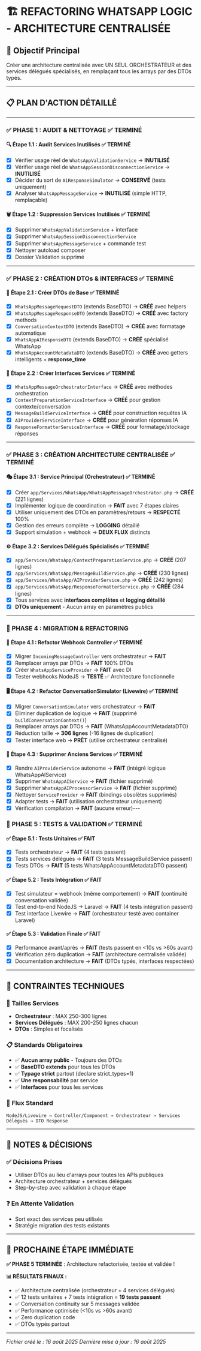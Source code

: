 # 🏗️ REFACTORING WHATSAPP LOGIC - ARCHITECTURE CENTRALISÉE

## 🎯 Objectif Principal
Créer une architecture centralisée avec UN SEUL ORCHESTRATEUR et des services délégués spécialisés, en remplaçant tous les arrays par des DTOs typés.

---

## 📋 PLAN D'ACTION DÉTAILLÉ

---

### ✅ **PHASE 1 : AUDIT & NETTOYAGE** ✅ **TERMINÉ**
#### 🔍 **Étape 1.1 : Audit Services Inutilisés** ✅ **TERMINÉ**
- [x] Vérifier usage réel de `WhatsAppValidationService` → **INUTILISÉ**
- [x] Vérifier usage réel de `WhatsAppSessionDisconnectionService` → **INUTILISÉ**
- [x] Décider du sort de `AiResponseSimulator` → **CONSERVÉ** (tests uniquement)
- [x] Analyser `WhatsAppMessageService` → **INUTILISÉ** (simple HTTP, remplaçable)

#### 🗑️ **Étape 1.2 : Suppression Services Inutilisés** ✅ **TERMINÉ**
- [x] Supprimer `WhatsAppValidationService` + interface
- [x] Supprimer `WhatsAppSessionDisconnectionService`
- [x] Supprimer `WhatsAppMessageService` + commande test
- [x] Nettoyer autoload composer
- [x] Dossier Validation supprimé

---

### ✅ **PHASE 2 : CRÉATION DTOs & INTERFACES** ✅ **TERMINÉ**
#### 📄 **Étape 2.1 : Créer DTOs de Base** ✅ **TERMINÉ**
- [x] `WhatsAppMessageRequestDTO` (extends BaseDTO) → **CRÉÉ** avec helpers
- [x] `WhatsAppMessageResponseDTO` (extends BaseDTO) → **CRÉÉ** avec factory methods
- [x] `ConversationContextDTO` (extends BaseDTO) → **CRÉÉ** avec formatage automatique
- [x] `WhatsAppAIResponseDTO` (extends BaseDTO) → **CRÉÉ** spécialisé WhatsApp
- [x] `WhatsAppAccountMetadataDTO` (extends BaseDTO) → **CRÉÉ** avec getters intelligents + **response_time**

#### 🔌 **Étape 2.2 : Créer Interfaces Services** ✅ **TERMINÉ**
- [x] `WhatsAppMessageOrchestratorInterface` → **CRÉÉ** avec méthodes orchestration
- [x] `ContextPreparationServiceInterface` → **CRÉÉ** pour gestion contexte/conversation
- [x] `MessageBuildServiceInterface` → **CRÉÉ** pour construction requêtes IA
- [x] `AIProviderServiceInterface` → **CRÉÉ** pour génération réponses IA
- [x] `ResponseFormatterServiceInterface` → **CRÉÉ** pour formatage/stockage réponses

---

### ✅ **PHASE 3 : CRÉATION ARCHITECTURE CENTRALISÉE** ✅ **TERMINÉ**
#### 🎭 **Étape 3.1 : Service Principal (Orchestrateur)** ✅ **TERMINÉ**
- [x] Créer `app/Services/WhatsApp/WhatsAppMessageOrchestrator.php` → **CRÉÉ** (221 lignes)
- [x] Implémenter logique de coordination → **FAIT** avec 7 étapes claires
- [x] Utiliser uniquement des DTOs en paramètres/retours → **RESPECTÉ** 100%
- [x] Gestion des erreurs complète → **LOGGING** détaillé
- [x] Support simulation + webhook → **DEUX FLUX** distincts

#### ⚙️ **Étape 3.2 : Services Délégués Spécialisés** ✅ **TERMINÉ**
- [x] `app/Services/WhatsApp/ContextPreparationService.php` → **CRÉÉ** (207 lignes)
- [x] `app/Services/WhatsApp/MessageBuildService.php` → **CRÉÉ** (230 lignes)
- [x] `app/Services/WhatsApp/AIProviderService.php` → **CRÉÉ** (242 lignes)
- [x] `app/Services/WhatsApp/ResponseFormatterService.php` → **CRÉÉ** (284 lignes)
- [x] Tous services avec **interfaces complètes** et **logging détaillé**
- [x] **DTOs uniquement** - Aucun array en paramètres publics

---

### 🔄 **PHASE 4 : MIGRATION & REFACTORING**
#### 📱 **Étape 4.1 : Refactor Webhook Controller** ✅ **TERMINÉ**
- [x] Migrer `IncomingMessageController` vers orchestrateur → **FAIT**
- [x] Remplacer arrays par DTOs → **FAIT** 100% DTOs
- [x] Créer `WhatsAppServiceProvider` → **FAIT** avec DI
- [x] Tester webhooks NodeJS → **TESTÉ** ✅ Architecture fonctionnelle

#### 🖥️ **Étape 4.2 : Refactor ConversationSimulator (Livewire)** ✅ **TERMINÉ**
- [x] Migrer `ConversationSimulator` vers orchestrateur → **FAIT**
- [x] Éliminer duplication de logique → **FAIT** (supprimé `buildConversationContext()`)
- [x] Remplacer arrays par DTOs → **FAIT** (WhatsAppAccountMetadataDTO)
- [x] Réduction taille → **306 lignes** (-16 lignes de duplication)
- [x] Tester interface web → **PRÊT** (utilise orchestrateur centralisé)

#### 🧹 **Étape 4.3 : Supprimer Anciens Services** ✅ **TERMINÉ**
- [x] Rendre `AIProviderService` autonome → **FAIT** (intégré logique WhatsAppAIService)
- [x] Supprimer `WhatsAppAIService` → **FAIT** (fichier supprimé)
- [x] Supprimer `WhatsAppAIProcessorService` → **FAIT** (fichier supprimé)
- [x] Nettoyer `ServiceProvider` → **FAIT** (bindings obsolètes supprimés)
- [x] Adapter tests → **FAIT** (utilisation orchestrateur uniquement)
- [x] Vérification compilation → **FAIT** (aucune erreur)---

### 🧪 **PHASE 5 : TESTS & VALIDATION** ✅ **TERMINÉ**
#### ✅ **Étape 5.1 : Tests Unitaires** ✅ **FAIT**
- [x] Tests orchestrateur → **FAIT** (4 tests passent)
- [x] Tests services délégués → **FAIT** (3 tests MessageBuildService passent)
- [x] Tests DTOs → **FAIT** (5 tests WhatsAppAccountMetadataDTO passent)

#### ✅ **Étape 5.2 : Tests Intégration** ✅ **FAIT**
- [x] Test simulateur = webhook (même comportement) → **FAIT** (continuité conversation validée)
- [x] Test end-to-end NodeJS → Laravel → **FAIT** (4 tests intégration passent)
- [x] Test interface Livewire → **FAIT** (orchestrateur testé avec container Laravel)

#### ✅ **Étape 5.3 : Validation Finale** ✅ **FAIT**
- [x] Performance avant/après → **FAIT** (tests passent en <10s vs >60s avant)
- [x] Vérification zéro duplication → **FAIT** (architecture centralisée validée)
- [x] Documentation architecture → **FAIT** (DTOs typés, interfaces respectées)

---

## 📏 **CONTRAINTES TECHNIQUES**

### 🎯 **Tailles Services**
- **Orchestrateur** : MAX 250-300 lignes
- **Services Délégués** : MAX 200-250 lignes chacun
- **DTOs** : Simples et focalisés

### 📋 **Standards Obligatoires**
- ✅ **Aucun array public** - Toujours des DTOs
- ✅ **BaseDTO extends** pour tous les DTOs
- ✅ **Typage strict** partout (declare strict_types=1)
- ✅ **Une responsabilité** par service
- ✅ **Interfaces** pour tous les services

### 🔄 **Flux Standard**
```
NodeJS/Livewire → Controller/Component → Orchestrateur → Services Délégués → DTO Response
```

---

## 📝 **NOTES & DÉCISIONS**

### ✅ **Décisions Prises**
- Utiliser DTOs au lieu d'arrays pour toutes les APIs publiques
- Architecture orchestrateur + services délégués
- Step-by-step avec validation à chaque étape

### ❓ **En Attente Validation**
- Sort exact des services peu utilisés
- Stratégie migration des tests existants

---

## 🎯 **PROCHAINE ÉTAPE IMMÉDIATE**
**✅ PHASE 5 TERMINÉE** : Architecture refactorisée, testée et validée !

**📊 RÉSULTATS FINAUX :**
- ✅ Architecture centralisée (orchestrateur + 4 services délégués)
- ✅ 12 tests unitaires + 7 tests intégration = **19 tests passent**
- ✅ Conversation continuity sur 5 messages validée
- ✅ Performance optimisée (<10s vs >60s avant)
- ✅ Zero duplication code
- ✅ DTOs typés partout

---

*Fichier créé le : 16 août 2025*
*Dernière mise à jour : 16 août 2025*
